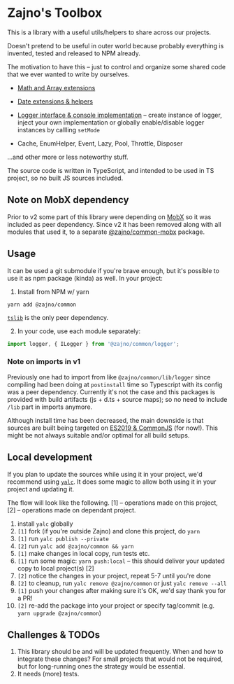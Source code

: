 # Zajno's Toolbox

This is a library with a useful utils/helpers to share across our projects.

Doesn't pretend to be useful in outer world because probably everything is invented, tested and released to NPM already.

The motivation to have this – just to control and organize some shared code that we ever wanted to write by ourselves.


* [Math and Array extensions](./src/math/index.ts)

* [Date extensions & helpers](./src/dates/index.ts)

* [Logger interface & console implementation](./src/logger/index.ts) – create instance of logger, inject your own implementation or globally enable/disable logger instances by callling `setMode`

* Cache, EnumHelper, Event, Lazy, Pool, Throttle, Disposer

...and other more or less noteworthy stuff.

The source code is written in TypeScript, and intended to be used in TS project, so no built JS sources included.

## Note on MobX dependency

Prior to v2 some part of this library were depending on [MobX](https://mobx.js.org/) so it was included as peer dependency. Since v2 it has been removed along with all modules that used it, to a separate [@zajno/common-mobx](https://github.com/Zajno/common-mobx) package.

## Usage

It can be used a git submodule if you're brave enough, but it's possible to use it as npm package (kinda) as well. In your project:

1. Install from NPM w/ yarn

```
yarn add @zajno/common
```

[`tslib`](https://www.npmjs.com/package/tslib) is the only peer dependency.

2. In your code, use each module separately:

```typescript
import logger, { ILogger } from '@zajno/common/logger';
```

### Note on imports in v1

Previously one had to import from like `@zajno/common/lib/logger` since compiling had been doing at `postinstall` time so Typescript with its config was a peer dependency. Currently it's not the case and this packages is provided with build artifacts (js + d.ts + source maps); so no need to include `/lib` part in imports anymore.

Although install time has been decreased, the main downside is that sources are built being targeted on [ES2019 & CommonJS](./tsconfig.json#L13-L14) (for now!). This might be not always suitable and/or optimal for all build setups.

## Local development

If you plan to update the sources while using it in your project, we'd recommend using [`yalc`](https://www.npmjs.com/package/yalc). It does some magic to allow both using it in your project and updating it.

The flow will look like the following. [1] – operations made on this project, [2] – operations made on dependant project.

1. install `yalc` globally
2. `[1]` fork (if you're outside Zajno) and clone this project, do `yarn`
3. `[1]` run `yalc publish --private`
4. `[2]` run `yalc add @zajno/common && yarn`
5. `[1]` make changes in local copy, run tests etc.
6. `[1]` run some magic: `yarn push:local` – this should deliver your updated copy to local project(s) [2]
7. `[2]` notice the changes in your project, repeat 5-7 until you're done
8. `[2]` to cleanup, run `yalc remove @zajno/common` or just `yalc remove --all`
9. `[1]` push your changes after making sure it's OK, we'd say thank you for a PR!
9. `[2]` re-add the package into your project or specify tag/commit (e.g. `yarn upgrade @zajno/common`)

## Challenges & TODOs

1. This library should be and will be updated frequently. When and how to integrate these changes? For small projects that would not be required, but for long-running ones the strategy would be essential.
2. It needs (more) tests.
